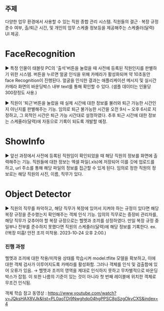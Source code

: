 ## 주제
다양한 업무 환경에서 사용할 수 있는 직원 종합 관리 시스템. 직원들의 결근 · 복장 규정 준수 여부, 출/퇴근 시간, 및 개인의 업무 스케줄 정보등을 제공해주는 스케줄러(달력) UI 제공.


# FaceRecognition
▶ 특정 인물이 태블릿 PC의 '출석'버튼을 눌렀을 때 사전에 등록된 직원인지를 판별하기 위한 시스템. 버튼을 누르면 얼굴 인식을 위해 카메라가 활성화되며 약 10초동안 face Recognition이 진행된다. 얼굴을 인식한 결과는 애플리케이션 메시지 및 실시간 카메라 화면의 바운딩박스 내부 text를 통해 확인할 수 있다. (샘플 데이터는 인물당 300장정도 사용.)


▶ 직원이 '퇴근'버튼을 눌렀을 때 실제 시간에 대한 정보를 불러와 퇴근 가능한 시간인지 아닌지를 판별해주는 기능. 임의로 퇴근 불가능한 시간을 오전 9시 ~ 오후 6시로 지정하고, 그 외적인 시간은 퇴근 가능 시간대로 설정하였다. 추후 퇴근 시간에 대한 정보는 스케줄러(달력)에 자동으로 기록이 되도록 개발할 예정. 


# ShowInfo
▶ 앞선 과정에서 사전에 등록된 직원임이 확인되었을 때 해당 직원의 정보를 화면에 출력해주는 기능. 직원들에 대한 정보는 엑셀 파일(.xls)에 저장되어 이를 깃에 업로드를 하고, url 주소를 통해 해당 파일의 정보를 접근할 수 있게 된다. 임의로 정한 직원의 정보로는 해당 직원의 사진, 이름, 직무가 있다. 


# Object Detector
▶ 직원의 직무를 파악하고, 해당 직무가 복장에 있어서 지켜야 하는 규정이 있다면 해당 복장 규정을 준수했는지 확인해주는 객체 인식 기능. 임의의 직무로는 중장비 관리자를, 해당 직무가 갖추어야 할 복장 규정으로는 헬멧과 조끼를 상정하였다. 만일 복장 규정 중 일부나 전부를 준수하지 못했다면 직원의 스케줄러(달력)에 해당 정보를 기록한다. ex. (!복장 미흡! 안전 조끼 미착용. 2023-10-24 오후 2:00.)

### 진행 과정
헬멧과 조끼에 대한 착용/미착용 상태를 학습시켜 model.tflite 모델을 확보하고, 이에 대한 객체 검사가 이루어지도록 카메라를 활성화함. 그러나 객체를 인식 및 검출함에 있어 오류가 있음. 
→ 헬멧과 조끼의 영역을 제대로 인식하지 못하고 무차별적으로 바운딩 박스가 잡힘. 이 또한 나름의 기준이 있는 것이 아니라 첫 번째 레이블에 위치한 객체로 무조건 인식됨. 


객체 학습 참고 동영상 : https://www.youtube.com/watch?v=JQksHAX8VJk&list=PL0aoTDj9Nwghdp04hgPPSC8pSzgOkyCXS&index=4



